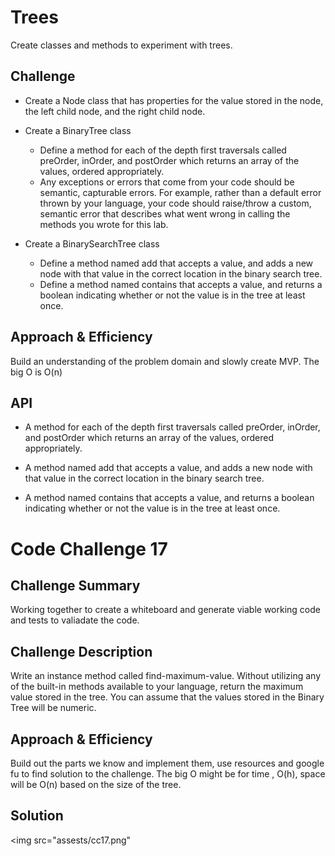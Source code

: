 # Trees

Create classes and methods to experiment with trees.


## Challenge

- Create a Node class that has properties for the value stored in the node, the left child node, and the right child node.
- Create a BinaryTree class
    - Define a method for each of the depth first traversals called preOrder, inOrder, and postOrder which returns an array of the values, ordered appropriately.
    - Any exceptions or errors that come from your code should be semantic, capturable errors. For example, rather than a default error thrown by your language, your code should raise/throw a custom, semantic error that describes what went wrong in calling the methods you wrote for this lab.

- Create a BinarySearchTree class
    - Define a method named add that accepts a value, and adds a new node with that value in the correct location in the binary search tree.
    - Define a method named contains that accepts a value, and returns a boolean indicating whether or not the value is in the tree at least once.
## Approach & Efficiency
Build an understanding of the problem domain and slowly create MVP.  The big O is O(n)

## API

- A method for each of the depth first traversals called preOrder, inOrder, and postOrder which returns an array of the values, ordered appropriately.

- A method named add that accepts a value, and adds a new node with that value in the correct location in the binary search tree.

- A method named contains that accepts a value, and returns a boolean indicating whether or not the value is in the tree at least once.


# Code Challenge 17

## Challenge Summary

Working together to create a whiteboard and generate viable working code and tests to valiadate the code.

## Challenge Description

Write an instance method called find-maximum-value. Without utilizing any of the built-in methods available to your language, return the maximum value stored in the tree. You can assume that the values stored in the Binary Tree will be numeric.

## Approach & Efficiency

Build out the parts we know and implement them, use resources and google fu to find solution to the challenge. The big O might be for time , O(h), space will be O(n) based on the size of the tree.

## Solution
<img src="assests/cc17.png"

